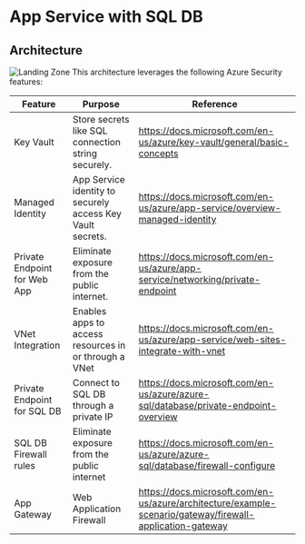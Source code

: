 # App Service with SQL DB 
## Architecture
![Landing Zone](/blob/main/websql.png)
This architecture leverages the following Azure Security features:

Feature | Purpose | Reference
------- | ------- | -----
Key Vault | Store secrets like SQL connection string securely. | https://docs.microsoft.com/en-us/azure/key-vault/general/basic-concepts
Managed Identity |  App Service identity to securely access Key Vault secrets. | https://docs.microsoft.com/en-us/azure/app-service/overview-managed-identity
Private Endpoint for Web App | Eliminate exposure from the public internet. | https://docs.microsoft.com/en-us/azure/app-service/networking/private-endpoint
VNet Integration |  Enables apps to access resources in or through a VNet |  https://docs.microsoft.com/en-us/azure/app-service/web-sites-integrate-with-vnet
Private Endpoint for SQL DB |  Connect to SQL DB through a private IP | https://docs.microsoft.com/en-us/azure/azure-sql/database/private-endpoint-overview
SQL DB Firewall rules | Eliminate exposure from the public internet | https://docs.microsoft.com/en-us/azure/azure-sql/database/firewall-configure
App Gateway | Web Application Firewall  |   https://docs.microsoft.com/en-us/azure/architecture/example-scenario/gateway/firewall-application-gateway

